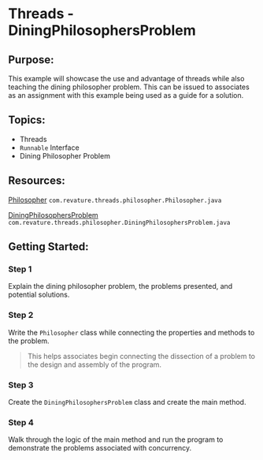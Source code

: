 # Threads - DiningPhilosophersProblem
## Purpose:
This example will showcase the use and advantage of threads while also teaching the dining philosopher problem. This can be issued to associates as an assignment with this example being used as a guide for a solution.
## Topics:
* Threads
* `Runnable` Interface
* Dining Philosopher Problem
## Resources:
[Philosopher](https://gitlab.com/revature_training/java-team/-/blob/master/java-standard-examples/java/src/main/java/com/revature/threads/philosopher/Philosopher.java) `com.revature.threads.philosopher.Philosopher.java`

[DiningPhilosophersProblem](https://gitlab.com/revature_training/java-team/-/blob/master/java-standard-examples/java/src/main/java/com/revature/threads/philosopher/DiningPhilosophersProblem.java) `com.revature.threads.philosopher.DiningPhilosophersProblem.java`
## Getting Started:
### Step 1
Explain the dining philosopher problem, the problems presented, and potential solutions.
### Step 2
Write the `Philosopher` class while connecting the properties and methods to the problem.
> This helps associates begin connecting the dissection of a problem to the design and assembly of the program.
### Step 3
Create the `DiningPhilosophersProblem` class and create the main method.
### Step 4
Walk through the logic of the main method and run the program to demonstrate the problems associated with concurrency.